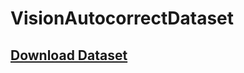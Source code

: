 # VisionAutocorrectDataset

## [Download Dataset](https://drive.google.com/file/d/1iJky2U94NulMhyuoGUTEVVSartJ7_wqi/view?usp=sharing)
